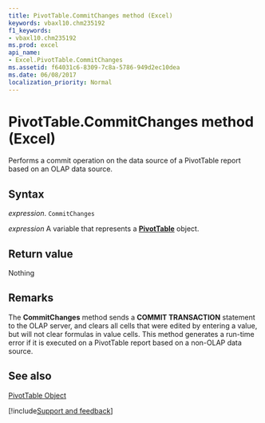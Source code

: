 ```yaml
---
title: PivotTable.CommitChanges method (Excel)
keywords: vbaxl10.chm235192
f1_keywords:
- vbaxl10.chm235192
ms.prod: excel
api_name:
- Excel.PivotTable.CommitChanges
ms.assetid: f64031c6-8309-7c8a-5786-949d2ec10dea
ms.date: 06/08/2017
localization_priority: Normal
---
```



# PivotTable.CommitChanges method (Excel)

Performs a commit operation on the data source of a PivotTable report based on an OLAP data source.


## Syntax

_expression_. `CommitChanges`

_expression_ A variable that represents a **[PivotTable](Excel.PivotTable.md)** object.


## Return value

Nothing


## Remarks

The  **CommitChanges** method sends a **COMMIT TRANSACTION** statement to the OLAP server, and clears all cells that were edited by entering a value, but will not clear formulas in value cells. This method generates a run-time error if it is executed on a PivotTable report based on a non-OLAP data source.


## See also


[PivotTable Object](Excel.PivotTable.md)

[!include[Support and feedback](~/includes/feedback-boilerplate.md)]